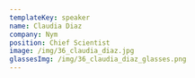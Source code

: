```yaml
---
templateKey: speaker
name: Claudia Diaz
company: Nym
position: Chief Scientist
image: /img/36_claudia_diaz.jpg
glassesImg: /img/36_claudia_diaz_glasses.png
---
```


